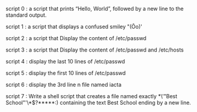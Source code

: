 script 0 : a script that prints “Hello, World”, followed by a new line to the standard output.

script 1 : a script that displays a confused smiley "(Ôo)'

script 2 : a script that Display the content of /etc/passwd

script 3 : a script that Display the content of /etc/passwd and /etc/hosts

script 4 : display the last 10 lines of /etc/passwd

script 5 : display the first 10 lines of /etc/passwd

script 6 : display the 3rd line n file named iacta

script 7 : Write a shell script that creates a file named exactly \*\\'"Best School"\'\\*$\?\*\*\*\*\*:) containing the text Best School ending by a new line.


